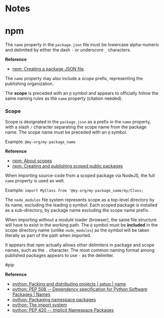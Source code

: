 # Notes

# npm
The `name` property in the `package.json` file must be lowercase alpha-numeric
and delimited by either the dash `-` or underscore `_` characters.

__Reference__
* [npm: Creating a package JSON file](https://docs.npmjs.com/creating-a-package-json-file).

The `name` property may also include a *scope* prefix, representing the
publishing organization.

The **scope** is preceded with an `@` symbol and appears to officially follow
the same naming rules as the `name` property (citation needed).

### Scope
Scope is designated in the `package.json` as a prefix in the `name`
property, with a slash `/` character separating the scope name from the
package name. The scope name must be preceded with an `@` symbol.

Example: `@my-org/my-package_name`

__Reference__
* [npm: About scopes](https://docs.npmjs.com/about-scopes)
* [npm: Creating and publishing scoped public packages](https://docs.npmjs.com/creating-and-publishing-scoped-public-packages)

When importing source-code from a scoped package via NodeJS, the full `name`
property is used as well. 

Example: `import MyClass from '@my-org/my-package_name/my/Class;`

The `node_modules` file system represents scope as a top-level directory by
its name, excluding the leading `@` symbol. Each scoped package is
installed as a sub-directory, by package name excluding the scope name prefix.

When importing without a module loader (browser), the same file
structure will have to exist in the working path. The `@` symbol
must be **included** in the scope directory name (unlike `node_modules`)
as the symbol will be taken literally as part of the path when imported.

It appears that npm actually allows other delimiters in package and scope
names, such as the `.` character. The most common naming format among published
packages appears to use `-` as the delimiter.

#pip

__Reference__
* [python: Packing and distributing projects | setup | name](https://packaging.python.org/guides/distributing-packages-using-setuptools/#setup-name)
* [python: PEP 508 -- Dependency specification for Python Software Packages | Names](https://www.python.org/dev/peps/pep-0508/#names)
* [python: Packaging namespace packages](https://packaging.python.org/guides/packaging-namespace-packages)
* [python: The import system](https://docs.python.org/3/reference/import.html)
* [python: PEP 420 -- Implicit Namespace Packages](https://www.python.org/dev/peps/pep-0420)